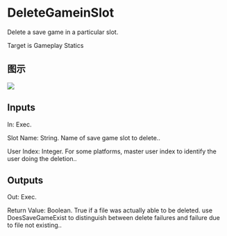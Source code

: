 # DeleteGameinSlot

Delete a save game in a particular slot.

Target is Gameplay Statics

## 图示

![]($-20221218-20470259.png)

## Inputs

In: Exec.

Slot Name: String. Name of save game slot to delete..

User Index: Integer. For some platforms, master user index to identify the user doing the deletion..  

## Outputs

Out: Exec.

Return Value: Boolean. True if a file was actually able to be deleted. use DoesSaveGameExist to distinguish between delete failures and failure due to file not existing..

